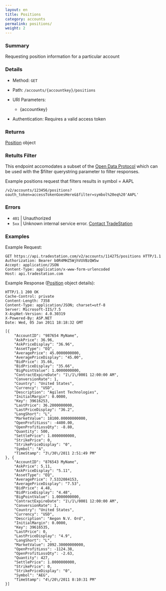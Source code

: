 ```yaml
---
layout: en
title: Positions
category: accounts
permalink: positions/
weight: 2
---
```


### Summary

Requesting position information for a particular account

### Details

* Method: `GET`
* Path: `/accounts/{accountkey}/positions`
* URI Parameters:

  * {accountkey}
* Authentication: Requires a valid access token

### Returns

[Position](../../objects/position) object

### Retults Filter

This endpoint accomodates a subset of the [Open Data Protocol](http://docs.oasis-open.org/odata/odata/v4.0/errata02/os/complete/part2-url-conventions/odata-v4.0-errata02-os-part2-url-conventions-complete.html#_Toc406398094) which can be used with the $filter querystring parameter to filter responses.

Example positions request that filters results in symbol = AAPL

    /v2/accounts/123456/positions?oauth_token=accessTokenGoesHere&$filter=symbol%20eq%20'AAPL'

### Errors

* `401` | Unauthorized
* `5xx` | Unknown internal service error. [Contact TradeStation](mailto:webapi@tradestation.com)

### Examples

Example Request:

    GET https://api.tradestation.com/v2/accounts/114275/positions HTTP/1.1
    Authorization: Bearer b0R4MHZ5WjhVUVBzQW5w
    Accept: application/JSON
    Content-Type: application/x-www-form-urlencoded
    Host: api.tradestation.com

Example Response ([Position](../../objects/position) object details):

    HTTP/1.1 200 OK
    Cache-Control: private
    Content-Length: 7358
    Content-Type: application/JSON; charset=utf-8
    Server: Microsoft-IIS/7.5
    X-AspNet-Version: 4.0.30319
    X-Powered-By: ASP.NET
    Date: Wed, 05 Jan 2011 18:18:32 GMT

    [{
        "AccountID": "987654 MyName",
        "AskPrice": 36.96,
        "AskPriceDisplay": "36.96",
        "AssetType": "EQ",
        "AveragePrice": 45.0000000000,
        "AveragePriceDisplay": "45.00",
        "BidPrice": 35.66,
        "BidPriceDisplay": "35.66",
        "BigPointValue": 1.0000000000,
        "ContractExpireDate": "1\/1\/0001 12:00:00 AM",
        "ConversionRate": 1,
        "Country": "United States",
        "Currency": "USD",
        "Description": "Agilent Technologies",
        "InitialMargin": 0.0000,
        "Key": 39616253,
        "LastPrice": 36.2000000000,
        "LastPriceDisplay": "36.2",
        "LongShort": "L",
        "MarketValue": 18100.00000000000,
        "OpenProfitLoss": -4400.00,
        "OpenProfitLossQty": -8.80,
        "Quantity": 500,
        "SettlePrice": 1.0000000000,
        "StrikePrice": 0,
        "StrikePriceDisplay": "0",
        "Symbol": "A",
        "TimeStamp": "3\/30\/2011 2:51:49 PM"
    }, {
        "AccountID": "876543 MyName",
        "AskPrice": 5.11,
        "AskPriceDisplay": "5.11",
        "AssetType": "EQ",
        "AveragePrice": 7.5332084153,
        "AveragePriceDisplay": "7.53",
        "BidPrice": 4.48,
        "BidPriceDisplay": "4.48",
        "BigPointValue": 1.0000000000,
        "ContractExpireDate": "1\/1\/0001 12:00:00 AM",
        "ConversionRate": 1,
        "Country": "United States",
        "Currency": "USD",
        "Description": "Aegon N.V. Ord",
        "InitialMargin": 0.0000,
        "Key": 39616535,
        "LastPrice": 0,
        "LastPriceDisplay": "4.9",
        "LongShort": "L",
        "MarketValue": 2092.30000000000,
        "OpenProfitLoss": -1124.38,
        "OpenProfitLossQty": -2.63,
        "Quantity": 427,
        "SettlePrice": 1.0000000000,
        "StrikePrice": 0,
        "StrikePriceDisplay": "0",
        "Symbol": "AEG",
        "TimeStamp": "4\/20\/2011 8:10:31 PM"
    }]

